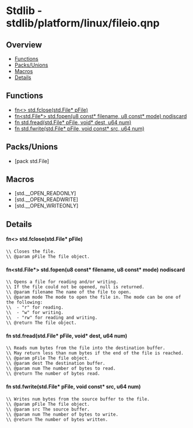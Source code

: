 
# Stdlib - stdlib/platform/linux/fileio.qnp

## Overview
 - [Functions](#functions)
 - [Packs/Unions](#packs-unions)
 - [Macros](#macros)
 - [Details](#details)


## Functions
 - [fn<> std.fclose(std.File* pFile)](#ref_35169ca5dd216e528e147ea957cba2d8)
 - [fn<std.File*> std.fopen(u8 const* filename, u8 const* mode) nodiscard](#ref_ece803274f97461d27d16cd3b47c8fc7)
 - [fn<u64> std.fread(std.File* pFile, void* dest, u64 num)](#ref_9d7f70070618d92ce8009ca46d8f90a0)
 - [fn<u64> std.fwrite(std.File* pFile, void const* src, u64 num)](#ref_e0a479a319c37a1d66962080214f3742)

## Packs/Unions
 - [pack std.File]

## Macros
 - [std.__OPEN_READONLY]
 - [std.__OPEN_READWRITE]
 - [std.__OPEN_WRITEONLY]

## Details
#### <a id="ref_35169ca5dd216e528e147ea957cba2d8"/>fn<> std.fclose(std.File* pFile)
```qinp
\\ Closes the file.
\\ @param pFile The file object.
```
#### <a id="ref_ece803274f97461d27d16cd3b47c8fc7"/>fn<std.File*> std.fopen(u8 const* filename, u8 const* mode) nodiscard
```qinp
\\ Opens a file for reading and/or writing.
\\ If the file could not be opened, null is returned.
\\ @param filename The name of the file to open.
\\ @param mode The mode to open the file in. The mode can be one of the following:
\\  - "r" for reading.
\\  - "w" for writing.
\\  - "rw" for reading and writing.
\\ @return The file object.
```
#### <a id="ref_9d7f70070618d92ce8009ca46d8f90a0"/>fn<u64> std.fread(std.File* pFile, void* dest, u64 num)
```qinp
\\ Reads num bytes from the file into the destination buffer.
\\ May return less than num bytes if the end of the file is reached.
\\ @param pFile The file object.
\\ @param dest The destination buffer.
\\ @param num The number of bytes to read.
\\ @return The number of bytes read.
```
#### <a id="ref_e0a479a319c37a1d66962080214f3742"/>fn<u64> std.fwrite(std.File* pFile, void const* src, u64 num)
```qinp
\\ Writes num bytes from the source buffer to the file.
\\ @param pFile The file object.
\\ @param src The source buffer.
\\ @param num The number of bytes to write.
\\ @return The number of bytes written.
```

